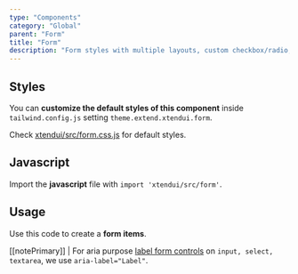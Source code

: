 ```yaml
---
type: "Components"
category: "Global"
parent: "Form"
title: "Form"
description: "Form styles with multiple layouts, custom checkbox/radio, javascript validation, and more."
---
```


## Styles

You can **customize the default styles of this component** inside `tailwind.config.js` setting `theme.extend.xtendui.form`.

Check [xtendui/src/form.css.js](https://github.com/minimit/xtendui/blob/beta/src/form.css.js) for default styles.

## Javascript

Import the **javascript** file with `import 'xtendui/src/form'`.


## Usage

Use this code to create a **form items**.

[[notePrimary]]
| For aria purpose [label form controls](https://www.w3.org/WAI/tutorials/forms/labels/) on `input, select, textarea`, we use `aria-label="Label"`.

<demo>
  <demoinline src="demos/components/form/usage">
  </demoinline>
</demo>
